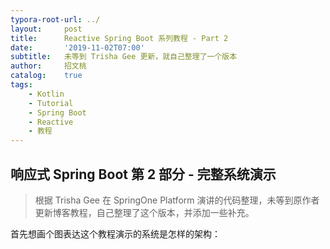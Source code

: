 ```yaml
---
typora-root-url: ../
layout:     post
title:      Reactive Spring Boot 系列教程 - Part 2
date:       '2019-11-02T07:00'
subtitle:   未等到 Trisha Gee 更新，就自己整理了一个版本
author:     招文桃
catalog:    true
tags:
    - Kotlin
    - Tutorial
    - Spring Boot
    - Reactive
    - 教程
---
```


## 响应式 Spring Boot 第 2 部分 - 完整系统演示

> 根据 Trisha Gee 在 SpringOne Platform 演讲的代码整理，未等到原作者更新博客教程，自己整理了这个版本，并添加一些补充。

首先想画个图表达这个教程演示的系统是怎样的架构：

